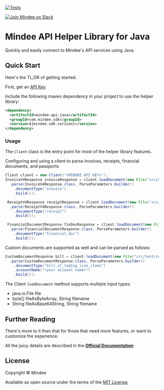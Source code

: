 [![Tests](https://github.com/mindee/mindee-api-java/actions/workflows/build.yml/badge.svg)](https://github.com/mindee/mindee-api-java/actions/workflows/build.yml)

[![Join Mindee on Slack](https://img.shields.io/badge/Slack-4A154B?style=for-the-badge&logo=slack&logoColor=white)](https://mindee-community.slack.com/join/shared_invite/zt-1jv6nawjq-FDgFcF2T5CmMmRpl9LLptw#/shared-invite/email)

# Mindee API Helper Library for Java
Quickly and easily connect to Mindee's API services using Java.

## Quick Start
Here's the TL;DR of getting started.

First, get an [API Key](https://developers.mindee.com/docs/create-api-key)

Include the following maven dependency in your project to use the helper library:
```xml
<dependency>
  <artifactId>mindee-api-java</artifactId>
  <groupId>com.mindee.sdk</groupId>
  <version>${mindee.sdk.version}</version>
</dependency>
```

### Usage
The `Client` class is the entry point for most of the helper library features.

Configuring and using a client to parse invoices, receipts, financial documents, and passports
```java
Client client = new Client("<MINDEE API KEY>");
InvoiceV4Response invoiceResponse = client.loadDocument(new File("src/main/resources/invoices/invoice1.pdf"))
  .parse(InvoiceV4Response.class, ParseParameters.builder()
    .documentType("invoice")
    .build());

 ReceiptV4Response receiptResponse = client.loadDocument(new File("src/main/resources/receipts/receipt1.pdf"))
  .parse(ReceiptV4Response.class, ParseParameters.builder()
    .documentType("receipt")
    .build());

 FinancialDocumentResponse finDocResponse = client.loadDocument(new File("src/main/resources/findocs/findoc1.pdf"))
  .parse(FinancialDocumentResponse.class, ParseParameters.builder()
    .documentType("financial_doc")
    .build());
```

Custom documents are supported as well and can be parsed as follows:
```java
CustomDocumentResponse bill = client.loadDocument(new File("src/test/resources/custom/custom1.pdf"))
  .parse(CustomDocumentResponse.class, ParseParameters.builder()
    .documentType("bill_of_lading_line_items")
    .accountName("<your account name>")
    .build());
```

The Client `loadDocument` method supports multiple input types:

* java.io.File file
* byte[] fileAsByteArray, String filename
* String fileAsBase64String, String filename

## Further Reading
There's more to it than that for those that need more features, or want to
customize the experience.

All the juicy details are described in the
**[Official Documentation](https://developers.mindee.com/docs/java-ocr-sdk)**.

## License
Copyright © Mindee

Available as open source under the terms of the [MIT License](https://opensource.org/licenses/MIT).
